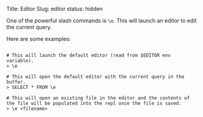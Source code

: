 Title: Editor
Slug: editor
status: hidden

One of the powerful slash commands is `\e`. This will launch an editor to edit the current query. 

Here are some examples: 

```

# This will launch the default editor (read from $EDITOR env variable).
> \e 

# This will open the default editor with the current query in the buffer.
> SELECT * FROM \e

# This will open an existing file in the editor and the contents of the file will be populated into the repl once the file is saved.
> \e <filename>

```

